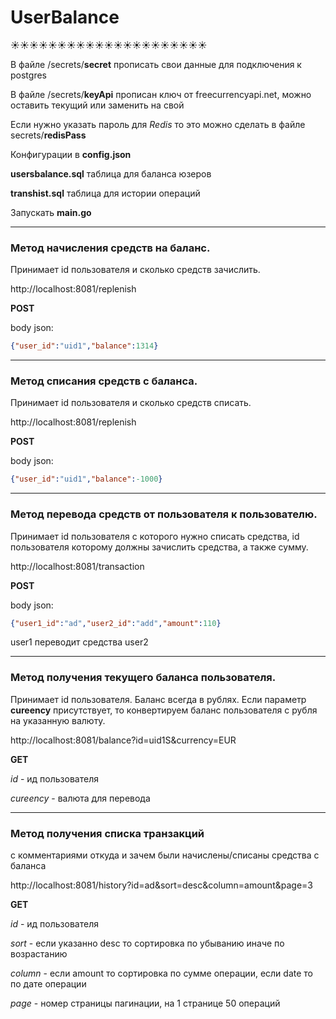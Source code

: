 # UserBalance
:sunny::sunny::sunny::sunny::sunny::sunny::sunny::sunny::sunny::sunny::sunny::sunny::sunny::sunny::sunny::sunny::sunny::sunny::sunny::sunny::sunny:

В файле /secrets/**secret** прописать свои данные для подключения к postgres

В файле /secrets/**keyApi** прописан ключ от freecurrencyapi.net, можно оставить текущий или заменить на свой

Если нужно указать пароль для *Redis* то это можно сделать в файле secrets/**redisPass**

Конфигурации в **config.json**

**usersbalance.sql** таблица для баланса юзеров

**transhist.sql** таблица для истории операций

Запускать **main.go**
___
### Метод начисления средств на баланс. 
Принимает id пользователя и сколько средств зачислить.

http://localhost:8081/replenish

**POST**

body json: 
```json 
{"user_id":"uid1","balance":1314}
```
___
### Метод списания средств с баланса. 
Принимает id пользователя и сколько средств списать.

http://localhost:8081/replenish

**POST**

body json: 

```json 
{"user_id":"uid1","balance":-1000}
```
___
### Метод перевода средств от пользователя к пользователю. 
Принимает id пользователя с которого нужно списать средства, id пользователя которому должны зачислить средства, а также сумму.

http://localhost:8081/transaction

**POST**

body json: 
```json
{"user1_id":"ad","user2_id":"add","amount":110}
```
user1 переводит средства user2
___
### Метод получения текущего баланса пользователя. 
Принимает id пользователя. Баланс всегда в рублях.
Если параметр **cureency** присутствует, то конвертируем баланс пользователя с рубля на указанную валюту.

http://localhost:8081/balance?id=uid1S&currency=EUR

**GET**

*id* - ид пользователя

*cureency* - валюта для перевода
___
 ### Метод получения списка транзакций 
 с комментариями откуда и зачем были начислены/списаны средства с баланса

 http://localhost:8081/history?id=ad&sort=desc&column=amount&page=3

 **GET**

 *id* - ид пользователя

 *sort* - если указанно desc то сортировка по убыванию иначе по возрастанию 

 *column* - если amount то сортировка по сумме операции, если date то по дате операции
 
  *page* - номер страницы пагинации, на 1 странице 50 операций 
